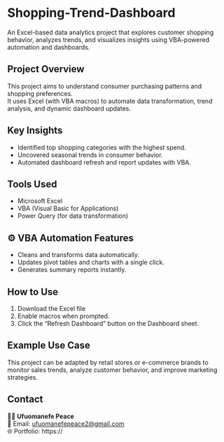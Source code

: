 # Shopping-Trend-Dashboard
An Excel-based data analytics project that explores customer shopping behavior, analyzes trends, and visualizes insights using VBA-powered automation and dashboards.
## Project Overview
This project aims to understand consumer purchasing patterns and shopping preferences.  
It uses Excel (with VBA macros) to automate data transformation, trend analysis, and dynamic dashboard updates.
## Key Insights
- Identified top shopping categories with the highest spend.
- Uncovered seasonal trends in consumer behavior.
- Automated dashboard refresh and report updates with VBA.
## Tools Used
- Microsoft Excel  
- VBA (Visual Basic for Applications)  
- Power Query (for data transformation)  
## ⚙️ VBA Automation Features
- Cleans and transforms data automatically.  
- Updates pivot tables and charts with a single click.  
- Generates summary reports instantly.  
## How to Use
1. Download the Excel file   
2. Enable macros when prompted.  
3. Click the “Refresh Dashboard” button on the Dashboard sheet.  
## Example Use Case
This project can be adapted by retail stores or e-commerce brands to monitor sales trends, analyze customer behavior, and improve marketing strategies.

## Contact
👩‍💻 **Ufuomanefe Peace**  
📧 Email: ufuomanefepeace2@gmail.com  
🌐 Portfolio: https://
